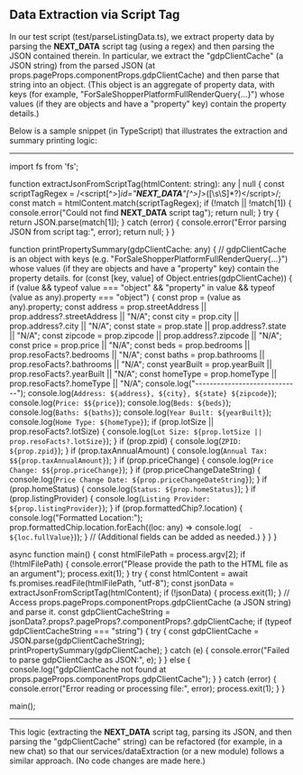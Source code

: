 ## Data Extraction via Script Tag

In our test script (test/parseListingData.ts), we extract property data by parsing the __NEXT_DATA__ script tag (using a regex) and then parsing the JSON contained therein. In particular, we extract the "gdpClientCache" (a JSON string) from the parsed JSON (at props.pageProps.componentProps.gdpClientCache) and then parse that string into an object. (This object is an aggregate of property data, with keys (for example, "ForSaleShopperPlatformFullRenderQuery{…}") whose values (if they are objects and have a "property" key) contain the property details.) 

Below is a sample snippet (in TypeScript) that illustrates the extraction and summary printing logic:

-----------------------------------------------------------
import fs from 'fs';

function extractJsonFromScriptTag(htmlContent: string): any | null {
  const scriptTagRegex = /<script[^>]*id="__NEXT_DATA__"[^>]*>([\s\S]*?)<\/script>/;
  const match = htmlContent.match(scriptTagRegex);
  if (!match || !match[1]) {
    console.error("Could not find __NEXT_DATA__ script tag");
    return null;
  }
  try {
    return JSON.parse(match[1]);
  } catch (error) {
    console.error("Error parsing JSON from script tag:", error);
    return null;
  }
}

function printPropertySummary(gdpClientCache: any) {
  // gdpClientCache is an object with keys (e.g. "ForSaleShopperPlatformFullRenderQuery{…}") whose values (if they are objects and have a "property" key) contain the property details.
  for (const [key, value] of Object.entries(gdpClientCache)) {
    if (value && typeof value === "object" && "property" in value && typeof (value as any).property === "object") {
      const prop = (value as any).property;
      const address = prop.streetAddress || prop.address?.streetAddress || "N/A";
      const city = prop.city || prop.address?.city || "N/A";
      const state = prop.state || prop.address?.state || "N/A";
      const zipcode = prop.zipcode || prop.address?.zipcode || "N/A";
      const price = prop.price || "N/A";
      const beds = prop.bedrooms || prop.resoFacts?.bedrooms || "N/A";
      const baths = prop.bathrooms || prop.resoFacts?.bathrooms || "N/A";
      const yearBuilt = prop.yearBuilt || prop.resoFacts?.yearBuilt || "N/A";
      const homeType = prop.homeType || prop.resoFacts?.homeType || "N/A";
      console.log("-----------------------------");
      console.log(`Address: ${address}, ${city}, ${state} ${zipcode}`);
      console.log(`Price: $${price}`);
      console.log(`Beds: ${beds}`);
      console.log(`Baths: ${baths}`);
      console.log(`Year Built: ${yearBuilt}`);
      console.log(`Home Type: ${homeType}`);
      if (prop.lotSize || prop.resoFacts?.lotSize) {
         console.log(`Lot Size: ${prop.lotSize || prop.resoFacts?.lotSize}`);
      }
      if (prop.zpid) {
         console.log(`ZPID: ${prop.zpid}`);
      }
      if (prop.taxAnnualAmount) {
         console.log(`Annual Tax: $${prop.taxAnnualAmount}`);
      }
      if (prop.priceChange) {
         console.log(`Price Change: $${prop.priceChange}`);
      }
      if (prop.priceChangeDateString) {
         console.log(`Price Change Date: ${prop.priceChangeDateString}`);
      }
      if (prop.homeStatus) {
         console.log(`Status: ${prop.homeStatus}`);
      }
      if (prop.listingProvider) {
         console.log(`Listing Provider: ${prop.listingProvider}`);
      }
      if (prop.formattedChip?.location) {
         console.log("Formatted Location:");
         prop.formattedChip.location.forEach((loc: any) => console.log(`  - ${loc.fullValue}`));
      }
      // (Additional fields can be added as needed.)
    }
  }
}

async function main() {
  const htmlFilePath = process.argv[2];
  if (!htmlFilePath) {
    console.error("Please provide the path to the HTML file as an argument");
    process.exit(1);
  }
  try {
    const htmlContent = await fs.promises.readFile(htmlFilePath, "utf-8");
    const jsonData = extractJsonFromScriptTag(htmlContent);
    if (!jsonData) {
      process.exit(1);
    }
    // Access props.pageProps.componentProps.gdpClientCache (a JSON string) and parse it.
    const gdpClientCacheString = jsonData?.props?.pageProps?.componentProps?.gdpClientCache;
    if (typeof gdpClientCacheString === "string") {
      try {
         const gdpClientCache = JSON.parse(gdpClientCacheString);
         printPropertySummary(gdpClientCache);
      } catch (e) {
         console.error("Failed to parse gdpClientCache as JSON:", e);
      }
    } else {
      console.log("gdpClientCache not found at props.pageProps.componentProps.gdpClientCache");
    }
  } catch (error) {
    console.error("Error reading or processing file:", error);
    process.exit(1);
  }
}

main();

-----------------------------------------------------------

This logic (extracting the __NEXT_DATA__ script tag, parsing its JSON, and then parsing the "gdpClientCache" string) can be refactored (for example, in a new chat) so that our services/dataExtraction (or a new module) follows a similar approach. (No code changes are made here.) 